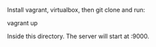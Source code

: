 Install vagrant, virtualbox, then git clone and run:

vagrant up

Inside this directory. The server will start at :9000.
